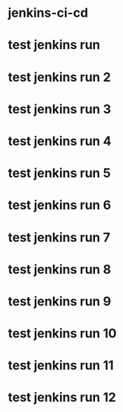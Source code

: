 # jenkins-ci-cd
# test jenkins run
# test jenkins run 2
# test jenkins run 3
# test jenkins run 4
# test jenkins run 5
# test jenkins run 6
# test jenkins run 7
# test jenkins run 8
# test jenkins run 9
# test jenkins run 10
# test jenkins run 11
# test jenkins run 12

